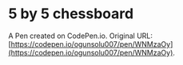 # 5 by 5 chessboard

A Pen created on CodePen.io. Original URL: [https://codepen.io/ogunsolu007/pen/WNMzaOy](https://codepen.io/ogunsolu007/pen/WNMzaOy).


